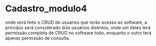 # Cadastro_modulo4
onde será feito o CRUD de usuarios que terão acesso ao software, a princípio será considerado dois usuários distintos, onde um deles terá permissão completa de CRUD no software todo, enquanto o outro terá apenas permissão de consulta.
